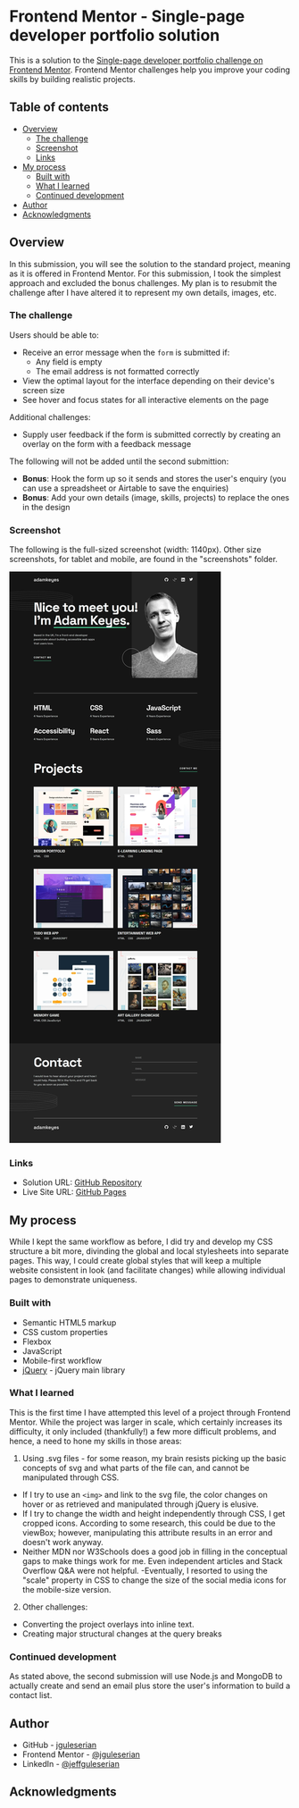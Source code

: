 # Frontend Mentor - Single-page developer portfolio solution

This is a solution to the [Single-page developer portfolio challenge on Frontend Mentor](https://www.frontendmentor.io/challenges/singlepage-developer-portfolio-bBVj2ZPi-x). Frontend Mentor challenges help you improve your coding skills by building realistic projects. 

## Table of contents

- [Overview](#overview)
  - [The challenge](#the-challenge)
  - [Screenshot](#screenshot)
  - [Links](#links)
- [My process](#my-process)
  - [Built with](#built-with)
  - [What I learned](#what-i-learned)
  - [Continued development](#continued-development)
- [Author](#author)
- [Acknowledgments](#acknowledgments)

## Overview

In this submission, you will see the solution to the standard project, meaning as it is offered in Frontend Mentor. For this submission, I took the simplest approach and excluded the bonus challenges. My plan is to resubmit the challenge after I have altered it to represent my own details, images, etc. 

### The challenge

Users should be able to:

- Receive an error message when the `form` is submitted if:
  - Any field is empty
  - The email address is not formatted correctly
- View the optimal layout for the interface depending on their device's screen size
- See hover and focus states for all interactive elements on the page

Additional challenges:

- Supply user feedback if the form is submitted correctly by creating an overlay on the form with a feedback message

The following will not be added until the second submittion:

- **Bonus**: Hook the form up so it sends and stores the user's enquiry (you can use a spreadsheet or Airtable to save the enquiries)
- **Bonus**: Add your own details (image, skills, projects) to replace the ones in the design

### Screenshot

The following is the full-sized screenshot (width: 1140px). Other size screenshots, for tablet and mobile, are found in the "screenshots" folder.

![Full-sized Screenshot](./screenshots/screenshot.png)

### Links

- Solution URL: [GitHub Repository](https://github.com/jguleserian/FMC-Developer-Portfolio)
- Live Site URL: [GitHub Pages](https://jguleserian.github.io/FMC-Developer-Portfolio/)

## My process

While I kept the same workflow as before, I did try and develop my CSS structure a bit more, divinding the global and local stylesheets into separate pages. This way, I could create global styles that will keep a multiple website consistent in look (and facilitate changes) while allowing individual pages to demonstrate uniqueness.

### Built with

- Semantic HTML5 markup
- CSS custom properties
- Flexbox
- JavaScript
- Mobile-first workflow
- [jQuery](https://jquery.com/) - jQuery main library


### What I learned

This is the first time I have attempted this level of a project through Frontend Mentor. While the project was larger in scale, which certainly increases its difficulty, it only included (thankfully!) a few more difficult problems, and hence, a need to hone my skills in those areas:
1. Using .svg files - for some reason, my brain resists picking up the basic concepts of svg and what parts of the file can, and cannot be manipulated through CSS.
  - If I try to use an `<img>` and link to the svg file, the color changes on hover or as retrieved and manipulated through jQuery is elusive. 
  - If I try to change the width and height independently through CSS, I get cropped icons. According to some research, this could be due to the viewBox; however, manipulating this attribute results in an error and doesn't work anyway. 
  - Neither MDN nor W3Schools does a good job in filling in the conceptual gaps to make things work for me. Even independent articles and Stack Overflow Q&A were not helpful.
  -Eventually, I resorted to using the "scale" property in CSS to change the size of the social media icons for the mobile-size version.
2. Other challenges:
  - Converting the project overlays into inline text.
  - Creating major structural changes at the query breaks

### Continued development

As stated above, the second submission will use Node.js and MongoDB to actually create and send an email plus store the user's information to build a contact list.

## Author

- GitHub - [jguleserian](https://github.com/jguleserian)
- Frontend Mentor - [@jguleserian](https://www.frontendmentor.io/profile/jguleserian)
- LinkedIn - [@jeffguleserian](https://www.linkedin.com/in/jeffguleserian/)

## Acknowledgments


